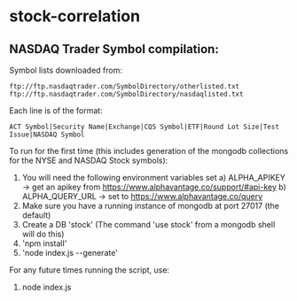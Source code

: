 # stock-correlation


## NASDAQ Trader Symbol compilation:

Symbol lists downloaded from: 

```
ftp://ftp.nasdaqtrader.com/SymbolDirectory/otherlisted.txt
ftp://ftp.nasdaqtrader.com/SymbolDirectory/nasdaqlisted.txt
```


Each line is of the format:

```
ACT Symbol|Security Name|Exchange|CQS Symbol|ETF|Round Lot Size|Test Issue|NASDAQ Symbol
```

To run for the first time (this includes generation of the mongodb collections for the NYSE and NASDAQ Stock symbols):

1) You will need the following environment variables set
  a) ALPHA_APIKEY -> get an apikey from https://www.alphavantage.co/support/#api-key
  b) ALPHA_QUERY_URL -> set to https://www.alphavantage.co/query
2) Make sure you have a running instance of mongodb at port 27017 (the default)
3) Create a DB 'stock' (The command 'use stock' from a mongodb shell will do this)
4) 'npm install'
5) 'node index.js --generate'

For any future times running the script, use:

1) node index.js
